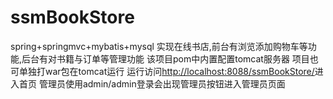 # ssmBookStore
spring+springmvc+mybatis+mysql 实现在线书店,前台有浏览添加购物车等功能,后台有对书籍与订单等管理功能
该项目pom中内置配置tomcat服务器
项目也可单独打war包在tomcat运行
运行访问<a href="http://localhost:8088/ssmBookStore/">http://localhost:8088/ssmBookStore/</a>进入首页
管理员使用admin/admin登录会出现管理员按钮进入管理员页面
